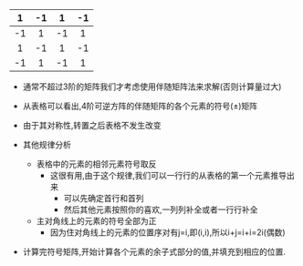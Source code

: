 |  1   |  -1  |  1   |  -1  |
| :--: | :--: | :--: | :--: |
|  -1  |  1   |  -1  |  1   |
|  1   |  -1  |  1   |  -1  |
|  -1  |  1   |  -1  |  1   |

- 通常不超过3阶的矩阵我们才考虑使用伴随矩阵法来求解(否则计算量过大)
- 从表格可以看出,4阶可逆方阵的伴随矩阵的各个元素的符号($\pm$)矩阵
- 由于其对称性,转置之后表格不发生改变
- 其他规律分析
  - 表格中的元素的相邻元素符号取反
    - 这很有用,由于这个规律,我们可以一行行的从表格的第一个元素推导出来
      - 可以先确定首行和首列
      - 然后其他元素按照你的喜欢,一列列补全或者一行行补全
  - 主对角线上的元素的符号全部为正
    - 因为住对角线上的元素的位置序对有j=i,即(i,i),所以i+j=i+i=2i(偶数)

- 计算完符号矩阵,开始计算各个元素的余子式部分的值,并填充到相应的位置.